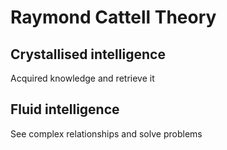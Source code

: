 # Raymond Cattell Theory

## Crystallised intelligence

Acquired knowledge and retrieve it

## Fluid intelligence

See complex relationships and solve problems